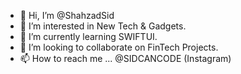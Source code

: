 - 👋 Hi, I’m @ShahzadSid
- 👀 I’m interested in New Tech & Gadgets.
- 🌱 I’m currently learning SWIFTUI.
- 💞️ I’m looking to collaborate on FinTech Projects.
- 📫 How to reach me ... @SIDCANCODE (Instagram)

<!---
ShahzadSid/ShahzadSid is a ✨ special ✨ repository because its `README.md` (this file) appears on your GitHub profile.
You can click the Preview link to take a look at your changes.
--->
